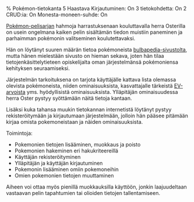 % Pokémon-tietokanta
<arvosanamaksimi>5</arvosanamaksimi>
<vaikeustaso>Haastava</vaikeustaso>
<comment>
Kirjautuminen:        On
3 tietokohdetta:      On
2 CRUD:ia:            On
Monesta-moneen-suhde: On
</comment>

[Pokémon-pelisarjan](http://fi.wikipedia.org/wiki/Pok%C3%A9mon) 
hahmoja harrastuksenaan kouluttavalla herra Osterilla on 
usein ongelmana kaiken pelin sisältämän tiedon muistiin paneminen
ja parhaimman pokémonin valitseminen koulutettavaksi.

Hän on löytänyt suuren määrän tietoa pokémoneista
[bulbapedia-sivustolta](http://bulbapedia.bulbagarden.net/),
mutta hänen mielestään sivusto on hieman sekava, joten
hän tilaa tietojenkäsittelytieteen opiskelijalta
oman järjestelmänsä pokémoniensa kehityksen seuraamiseksi.

Järjestelmän tarkoituksena on tarjota käyttäjälle kattava lista olemassa olevista pokémoneista, niiden ominaisuuksista, 
kasvattajalle tärkeistä [EV-arvoista](http://bulbapedia.bulbagarden.net/wiki/Effort_values)
yms. hyödyllisistä ominaisuuksista. 
Ylläpitäjän ominaisuudessa herra Oster pystyy syöttämään näitä tietoja kantaan.

Lisäksi kuka tahansa muukin tietokannan internetistä löytänyt pystyy rekisteröitymään ja kirjautumaan järjestelmään, jolloin hän pääsee pitämään kirjaa omista pokemoneistaan ja näiden ominaisuuksista. 

Toimintoja:

- Pokemonien tietojen lisääminen, muokkaus ja poisto
- Pokemonien hakeminen eri hakukriteereillä
- Käyttäjän rekisteröityminen
- Ylläpitäjän ja käyttäjän kirjautuminen
- Pokemonin lisääminen omiin pokemoneihin
- Omien pokemonien tietojen muuttaminen

Aiheen voi ottaa myös pienillä muokkauksilla käyttöön, 
jonkin laajuudeltaan vastaavan pelin tapahtumien tai olioiden
tietojen tallentamiseen.
